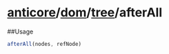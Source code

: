 # [anticore](../../../../../#reference)/[dom](../../#reference)/[tree](../#reference)/<a name="reference">afterAll</a>

##Usage

```js
afterAll(nodes, refNode)
```
